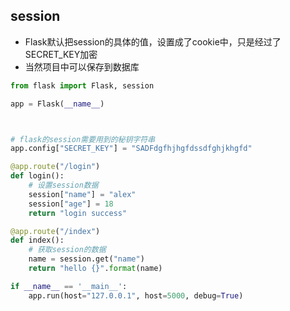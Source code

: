 ## session

- Flask默认把session的具体的值，设置成了cookie中，只是经过了SECRET_KEY加密
- 当然项目中可以保存到数据库

```python
from flask import Flask, session

app = Flask(__name__)



# flask的session需要用到的秘钥字符串
app.config["SECRET_KEY"] = "SADFdgfhjhgfdssdfghjkhgfd"

@app.route("/login")
def login():
    # 设置session数据
    session["name"] = "alex"
    session["age"] = 18
    return "login success"

@app.route("/index")
def index():
    # 获取session的数据
    name = session.get("name")
    return "hello {}".format(name)

if __name__ == '__main__':
    app.run(host="127.0.0.1", host=5000, debug=True)


```
